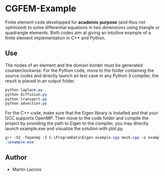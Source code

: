 # CGFEM-Example

Finite element code developped for **academic purpose** (and thus not optimized) to solve differential equations in two dimensions using triangle or quadrangle elements. Both codes aim at giving an intuitive example of a finite element implementation in C++ and Python.

## Use

The nodes of an element and the domain border must be generated counterclockwise. For the Python code, move to the folder containing the source codes and directly launch an test case in any Python 3 compiler, the result is placed in an output folder.
```css
python laplace.py
python diffusion.py
python transport.py
python advection.py
```
For the C++ code, make sure that the Eigen library is installed and that your GCC supports OpenMP. Then move to the code folder and compile the project by providing the path to Eigen to the compiler, you may directly launch example.exe and visualize the solution with plot.py.
```css
g++ -O2 -fopenmp -I C:\ProgramData\Eigen example.cpp mesh.cpp -o example.exe
.\example.exe
```

## Author

* Martin Lacroix
